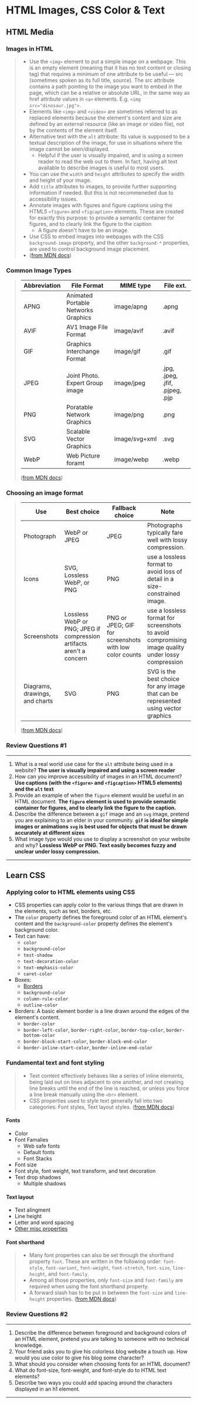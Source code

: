 # HTML Images, CSS Color & Text

## HTML Media

### Images in HTML

> - Use the `<img>` element to put a simple image on a webpage. This is an empty element (meaning that it has no text content or closing tag) that requires a minimum of one attribute to be useful — src (sometimes spoken as its full title, source). The src attribute contains a path pointing to the image you want to embed in the page, which can be a relative or absolute URL, in the same way as href attribute values in `<a>` elements. E.g. `<img src="dinosaur.jpg">`.
> - Elements like `<img>` and `<video>` are sometimes referred to as replaced elements because the element's content and size are defined by an external resource (like an image or video file), not by the contents of the element itself.
> - Alternative text with the `alt` attribute: Its value is supposed to be a textual description of the image, for use in situations where the image cannot be seen/displayed.
>   - Helpful if the user is visually impaired, and is using a screen reader to read the web out to them. In fact, having alt text available to describe images is useful to most users.
> - You can use the `width` and `height` attributes to specify the width and height of your image.
> - Add `title` attributes to images, to provide further supporting information if needed. But this is not recommeneded due to accessibility issues.
> - Annotate images with figures and figure captions using the HTML5 `<figure>` and `<figcaption>` elements. These are created for exactly this purpose: to provide a semantic container for figures, and to clearly link the figure to the caption
>   - A figure doesn't have to be an image.
> - Use CSS to embed images into webpages with the CSS `background-image` property, and the other `background-*` properties, are used to control background image placement.
> - ([from MDN docs](https://developer.mozilla.org/en-US/docs/Learn/HTML/Multimedia_and_embedding/Images_in_HTML))

### Common Image Types

> | Abbreviation | File Format | MIME type | File ext. |
> | --- | --- | --- | --- |
> | APNG | Animated Portable Networks Graphics | image/apng | .apng |
> | AVIF | AV1 Image File Format | image/avif | .avif |
> | GIF | Graphics Interchange Format | image/gif | .gif |
> | JPEG | Joint Photo. Expert Group image | image/jpeg | .jpg, .jpeg, .jfif, .pjpeg, .pjp |
> | PNG | Poratable Network Graphics | image/png | .png |
> | SVG | Scalable Vector Graphics | image/svg+xml | .svg |
> | WebP | Web Picture foramt | image/webp | .webp |
> ([from MDN docs](https://developer.mozilla.org/en-US/docs/Web/Media/Formats/Image_types#common_image_file_types))

### Choosing an image format

> | Use | Best choice | Fallback choice | Note |
> | --- | --- | --- | --- |
> | Photograph | WebP or JPEG | JPEG | Photographs typically fare well with lossy compression. |
> | Icons | SVG, Lossless WebP, or PNG | PNG | use a lossless format to avoid loss of detail in a size-constrained image. |
> | Screenshots | Lossless WebP or PNG; JPEG if compression artifacts aren't a concern | PNG or JPEG; GIF for screenshots with low color counts | use a lossless format for screenshots to avoid compromising image quality under lossy compression |
> | Diagrams, drawings, and charts | SVG | PNG | SVG is the best choice for any image that can be represented using vector graphics |
> ([from MDN docs](https://developer.mozilla.org/en-US/docs/Web/Media/Formats/Image_types#choosing_an_image_format))

### Review Questions #1

---

1. What is a real world use case for the `alt` attribute being used in a website? **The user is visually impaired and using a screen reader**
2. How can you improve accessibility of images in an HTML document? **Use captions (with the `<figure>` and `<figcaption>` HTML5 elements) and the `alt` text**
3. Provide an example of when the `figure` element would be useful in an HTML document. **The `figure` element is used to provide semantic container for figures, and to clearly link the figure to the caption.**
4. Describe the difference between a `gif` image and an `svg` image, pretend you are explaining to an elder in your community.
    **`gif` is ideal for simple images or animations**
    **`svg` is best used for objects that must be drawn accurately at different sizes**
5. What image type would you use to display a screenshot on your website and why? **Lossless WebP or PNG. Text easily becomes fuzzy and unclear under lossy compression.**

---

## Learn CSS

### Applying color to HTML elements using CSS

- CSS properties can apply color to the various things that are drawn in the elements, such as text, borders, etc.
- The `color` property defines the foreground color of an HTML element's content and the `background-color` property defines the element's background color.
- Text can have:
  - `color`
  - `background-color`
  - `test-shadow`
  - `text-decoration-color`
  - `text-emphasis-color`
  - `caret-color`
- Boxes:
  - [Borders](https://developer.mozilla.org/en-US/docs/Web/CSS/CSS_Colors/Applying_color#borders)
  - `background-color`
  - `column-rule-color`
  - `outline-color`
- Borders:  A basic element border is a line drawn around the edges of the element's content.
  - `border-color`
  - `border-left-color`, `border-right-color`, `border-top-color`, `border-bottom-color`
  - `border-block-start-color`, `border-block-end-color`
  - `border-inline-start-color`, `border-inline-end-color`

### Fundamental text and font styling

> - Text content effectively behaves like a series of inline elements, being laid out on lines adjacent to one another, and not creating line breaks until the end of the line is reached, or unless you force a line break manually using the `<br>` element.
> - CSS properties used to style text generally fall into two categories: Font styles, Text layout styles.
> ([from MDN docs](https://developer.mozilla.org/en-US/docs/Learn/CSS/Styling_text/Fundamentals))

#### Fonts

- Color
- Font Famalies
  - Web safe fonts
  - Default fonts
  - Font Stacks
- Font size
- Font style, font weight, text transform, and text decoration
- Text drop shadows
  - Multiple shadows

#### Text layout

- Text alingment
- Line height
- Letter and word spacing
- [Other misc properties](https://developer.mozilla.org/en-US/docs/Learn/CSS/Styling_text/Fundamentals#other_properties_worth_looking_at)

#### Font shorthand

> - Many font properties can also be set through the shorthand property `font`. These are written in the following order: `font-style`, `font-variant`, `font-weight`, `font-stretch`, `font-size`, `line-height`, and `font-family`.
> - Among all those properties, only `font-size` and `font-family` are required when using the font shorthand property.
> - A forward slash has to be put in between the `font-size` and `line-height` properties.
> ([from MDN docs](https://developer.mozilla.org/en-US/docs/Learn/CSS/Styling_text/Fundamentals#font_shorthand))

### Review Questions #2

---

1. Describe the difference between foreground and background colors of an HTML element, pretend you are talking to someone with no technical knowledge.
2. Your friend asks you to give his colorless blog website a touch up. How would you use color to give his blog some character?
3. What should you consider when choosing fonts for an HTML document?
4. What do font-size, font-weight, and font-style do to HTML text elements?
5. Describe two ways you could add spacing around the characters displayed in an h1 element.

---
